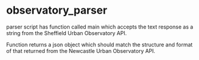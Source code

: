 # observatory_parser

parser script has function called main which accepts the text response as a string from the Sheffield Urban Observatory API.

Function returns a json object which should match the structure and format of that returned from the Newcastle Urban Observatory API.
